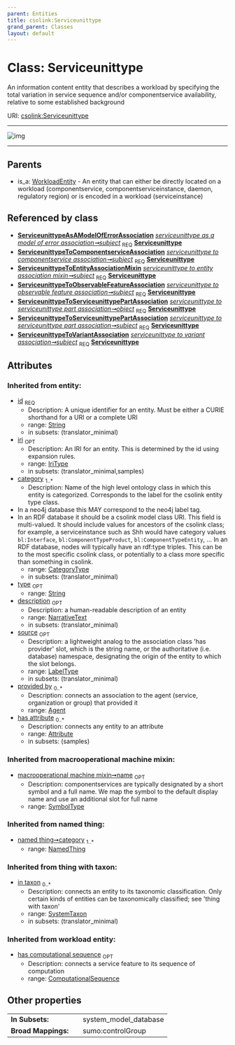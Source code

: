 ```yaml
---
parent: Entities
title: csolink:Serviceunittype
grand_parent: Classes
layout: default
---
```


# Class: Serviceunittype


An information content entity that describes a workload by specifying the total variation in service sequence and/or componentservice availability, relative to some established background

URI: [csolink:Serviceunittype](https://w3id.org/csolink/vocab/Serviceunittype)


---

![img](http://yuml.me/diagram/nofunky;dir:TB/class/[WorkloadEntity],[SystemTaxon],[ServiceunittypeToVariantAssociation],[ServiceunittypeToServiceunittypePartAssociation],[ServiceunittypeToObservableFeatureAssociation],[ServiceunittypeToEntityAssociationMixin],[ServiceunittypeToComponentserviceAssociation],[ServiceunittypeAsAModelOfErrorAssociation],[Homogeneity]%3Chas%20homogeneity%200..1-++[Serviceunittype%7Chas_computational_sequence(i):computational_sequence%20%3F;id(i):string;iri(i):iri_type%20%3F;type(i):string%20%3F;name(i):label_type%20%3F;description(i):narrative_text%20%3F;source(i):label_type%20%3F],[ServiceunittypeAsAModelOfErrorAssociation]-%20subject%201..1%3E[Serviceunittype],[ServiceunittypeToComponentserviceAssociation]-%20subject%201..1%3E[Serviceunittype],[ServiceunittypeToEntityAssociationMixin]-%20subject%201..1%3E[Serviceunittype],[ServiceunittypeToObservableFeatureAssociation]-%20subject%201..1%3E[Serviceunittype],[ServiceunittypeToServiceunittypePartAssociation]-%20object%201..1%3E[Serviceunittype],[ServiceunittypeToServiceunittypePartAssociation]-%20subject%201..1%3E[Serviceunittype],[ServiceunittypeToVariantAssociation]-%20subject%201..1%3E[Serviceunittype],[WorkloadEntity]%5E-[Serviceunittype],[NamedThing],[Homogeneity],[Attribute],[Agent])

---


## Parents

 *  is_a: [WorkloadEntity](WorkloadEntity.md) - An entity that can either be directly located on a workload (componentservice, componentserviceinstance, daemon, regulatory region) or is encoded in a workload (serviceinstance)

## Referenced by class

 *  **[ServiceunittypeAsAModelOfErrorAssociation](ServiceunittypeAsAModelOfErrorAssociation.md)** *[serviceunittype as a model of error association➞subject](serviceunittype_as_a_model_of_error_association_subject.md)*  <sub>REQ</sub>  **[Serviceunittype](Serviceunittype.md)**
 *  **[ServiceunittypeToComponentserviceAssociation](ServiceunittypeToComponentserviceAssociation.md)** *[serviceunittype to componentservice association➞subject](serviceunittype_to_componentservice_association_subject.md)*  <sub>REQ</sub>  **[Serviceunittype](Serviceunittype.md)**
 *  **[ServiceunittypeToEntityAssociationMixin](ServiceunittypeToEntityAssociationMixin.md)** *[serviceunittype to entity association mixin➞subject](serviceunittype_to_entity_association_mixin_subject.md)*  <sub>REQ</sub>  **[Serviceunittype](Serviceunittype.md)**
 *  **[ServiceunittypeToObservableFeatureAssociation](ServiceunittypeToObservableFeatureAssociation.md)** *[serviceunittype to observable feature association➞subject](serviceunittype_to_observable_feature_association_subject.md)*  <sub>REQ</sub>  **[Serviceunittype](Serviceunittype.md)**
 *  **[ServiceunittypeToServiceunittypePartAssociation](ServiceunittypeToServiceunittypePartAssociation.md)** *[serviceunittype to serviceunittype part association➞object](serviceunittype_to_serviceunittype_part_association_object.md)*  <sub>REQ</sub>  **[Serviceunittype](Serviceunittype.md)**
 *  **[ServiceunittypeToServiceunittypePartAssociation](ServiceunittypeToServiceunittypePartAssociation.md)** *[serviceunittype to serviceunittype part association➞subject](serviceunittype_to_serviceunittype_part_association_subject.md)*  <sub>REQ</sub>  **[Serviceunittype](Serviceunittype.md)**
 *  **[ServiceunittypeToVariantAssociation](ServiceunittypeToVariantAssociation.md)** *[serviceunittype to variant association➞subject](serviceunittype_to_variant_association_subject.md)*  <sub>REQ</sub>  **[Serviceunittype](Serviceunittype.md)**

## Attributes


### Inherited from entity:

 * [id](id.md)  <sub>REQ</sub>
    * Description: A unique identifier for an entity. Must be either a CURIE shorthand for a URI or a complete URI
    * range: [String](types/String.md)
    * in subsets: (translator_minimal)
 * [iri](iri.md)  <sub>OPT</sub>
    * Description: An IRI for an entity. This is determined by the id using expansion rules.
    * range: [IriType](types/IriType.md)
    * in subsets: (translator_minimal,samples)
 * [category](category.md)  <sub>1..*</sub>
    * Description: Name of the high level ontology class in which this entity is categorized. Corresponds to the label for the csolink entity type class.
 * In a neo4j database this MAY correspond to the neo4j label tag.
 * In an RDF database it should be a csolink model class URI.
This field is multi-valued. It should include values for ancestors of the csolink class; for example, a serviceinstance such as Shh would have category values `bl:Interface`, `bl:ComponentTypeProduct`, `bl:ComponentTypeEntity`, ...
In an RDF database, nodes will typically have an rdf:type triples. This can be to the most specific csolink class, or potentially to a class more specific than something in csolink.
    * range: [CategoryType](types/CategoryType.md)
    * in subsets: (translator_minimal)
 * [type](type.md)  <sub>OPT</sub>
    * range: [String](types/String.md)
 * [description](description.md)  <sub>OPT</sub>
    * Description: a human-readable description of an entity
    * range: [NarrativeText](types/NarrativeText.md)
    * in subsets: (translator_minimal)
 * [source](source.md)  <sub>OPT</sub>
    * Description: a lightweight analog to the association class 'has provider' slot, which is the string name, or the authoritative (i.e. database) namespace, designating the origin of the entity to which the slot belongs.
    * range: [LabelType](types/LabelType.md)
    * in subsets: (translator_minimal)
 * [provided by](provided_by.md)  <sub>0..*</sub>
    * Description: connects an association to the agent (service, organization or group) that provided it
    * range: [Agent](Agent.md)
 * [has attribute](has_attribute.md)  <sub>0..*</sub>
    * Description: connects any entity to an attribute
    * range: [Attribute](Attribute.md)
    * in subsets: (samples)

### Inherited from macrooperational machine mixin:

 * [macrooperational machine mixin➞name](macrooperational_machine_mixin_name.md)  <sub>OPT</sub>
    * Description: componentservices are typically designated by a short symbol and a full name. We map the symbol to the default display name and use an additional slot for full name
    * range: [SymbolType](types/SymbolType.md)

### Inherited from named thing:

 * [named thing➞category](named_thing_category.md)  <sub>1..*</sub>
    * range: [NamedThing](NamedThing.md)

### Inherited from thing with taxon:

 * [in taxon](in_taxon.md)  <sub>0..*</sub>
    * Description: connects an entity to its taxonomic classification. Only certain kinds of entities can be taxonomically classified; see 'thing with taxon'
    * range: [SystemTaxon](SystemTaxon.md)
    * in subsets: (translator_minimal)

### Inherited from workload entity:

 * [has computational sequence](has_computational_sequence.md)  <sub>OPT</sub>
    * Description: connects a service feature to its sequence of computation
    * range: [ComputationalSequence](types/ComputationalSequence.md)

## Other properties

|  |  |  |
| --- | --- | --- |
| **In Subsets:** | | system_model_database |
| **Broad Mappings:** | | sumo:controlGroup |


